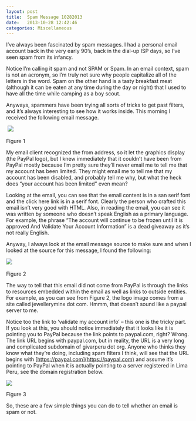 ```yaml
---
layout: post
title:  Spam Message 10282013
date:   2013-10-28 12:42:46
categories: Miscellaneous
---
```

I’ve always been fascinated by spam messages. I had a personal email account back in the very early 90’s, back in the dial-up ISP days, so I’ve seen spam from its infancy.

Notice I’m calling it spam and not SPAM or Spam. In an email context, spam is not an acronym, so I’m truly not sure why people capitalize all of the letters in the word. Spam on the other hand is a tasty breakfast meat (although it can be eaten at any time during the day or night) that I used to have all the time while camping as a boy scout.

Anyways, spammers have been trying all sorts of tricks to get past filters, and it’s always interesting to see how it works inside. This morning I received the following email message.

 ![](images/stories/2013/spam-1-10-28-2013_640.png)

Figure 1

My email client recognized the from address, so it let the graphics display (the PayPal logo), but I knew immediately that it couldn’t have been from PayPal mostly because I’m pretty sure they’ll never email me to tell me that my account has been limited. They might email me to tell me that my account has been disabled, and probably tell me why, but what the heck does “your account has been limited” even mean?

Looking at the email, you can see that the email content is in a san serif font and the click here link is in a serif font. Clearly the person who crafted this email isn’t very good with HTML. Also, in reading the email, you can see it was written by someone who doesn’t speak English as a primary language.  For example, the phrase “The account will continue to be frozen until it is approved And Validate Your Account Information” is a dead giveaway as it’s not really English.

Anyway, I always look at the email message source to make sure and when I looked at the source for this message, I found the following:

![](images/stories/2013/spam-2-10-28-2013_640.png) 

Figure 2

The way to tell that this email did not come from PayPal is through the links to resources embedded within the email as well as links to outside entities. For example, as you can see from Figure 2, the logo image comes from a site called jewelleryminx dot com. Hmmm, that doesn’t sound like a paypal server to me.

Notice too the link to ‘validate my account info’ – this one is the tricky part. If you look at this, you should notice immediately that it looks like it is pointing you to PayPal because the link points to paypal.com, right? Wrong. The link URL begins with paypal.com, but in reality, the URL is a very long and complicated subdomain of givarperu dot org. Anyone who thinks they know what they’re doing, including spam filters I think, will see that the URL begins with [https://paypal.com](https://paypal.com) and assume it’s pointing to PayPal when it is actually pointing to a server registered in Lima Peru, see the domain registration below.

![](images/stories/2013/spam-3-10-28-2013.png)

Figure 3

So, these are a few simple things you can do to tell whether an email is spam or not.